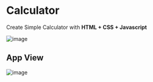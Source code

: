 # Calculator
Create Simple Calculator with **HTML + CSS + Javascript** 

![image](https://user-images.githubusercontent.com/18004819/57025373-2632c600-6c61-11e9-863d-42f30f33a836.png)

## App View
![image](https://user-images.githubusercontent.com/18004819/57025131-883efb80-6c60-11e9-8517-b7f21f8c6c12.png)
